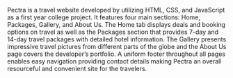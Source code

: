 Pectra is a travel website developed by utilizing HTML, CSS, and JavaScript as a first year college project. It features four main sections: Home, Packages, Gallery, and About Us. The Home tab displays deals and booking options on travel as well as the Packages section that provides 7-day and 14-day travel packages with detailed hotel information. The Gallery presents impressive travel pictures from different parts of the globe and the About Us page covers the developer’s portfolio. A uniform footer throughout all pages enables easy navigation providing contact details making Pectra an overall resourceful and convenient site for the travelers.



